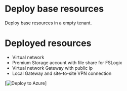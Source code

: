 # Deploy base resources
Deploy base resources in a empty tenant.

# Deployed resources
  - Virtual network
  - Premium Storage account with file share for FSLogix
  - Virtual network Gateway with public ip
  - Local Gateway and site-to-site VPN connection

[![Deploy to Azure](https://aka.ms/deploytoazurebutton)]
